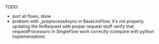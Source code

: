 TODO: 
- port all flows, done 
- problem with _preprocessAsync in BaseLlmFlow, it's not properly updating the llmRequest with proper request stuff 
verify that requestProcessors in SingleFlow work correctly (compare with python implementation)

